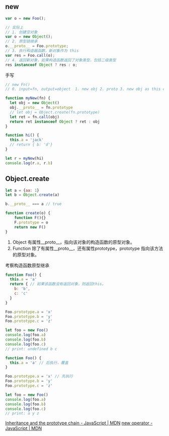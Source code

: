 ## new

```js
var o = new Foo();

// 实际上
// 1. 创建空对象
var o = new Object();
// 2. 原型链继承
o.__proto__ = Foo.prototype;
// 3. 执行构造器函数，新对象作为 this
var res = Foo.call(o);
// 4. 返回新对象，如果构造函数返回了对象类型，包括二级类型
res instanceof Object ? res : o;
```

手写

```js
// new Fn()
// 0. input=fn, output=object  1. new obj 2. proto 3. new obj as this call 4. return

function myNew(fn) {
  let obj = new Object()
  obj.__proto__ = fn.prototype
  // let obj = Object.create(fn.prototype)
  let ret = fn.call(obj)
  return ret instanceof Object ? ret : obj
}

function hi() {
  this.a = 'jack'
  // return { b: 'd'}
}

let r = myNew(hi)
console.log(r.a, r.b)
```

## Object.create
```js
let a = {aa: 1}
let b = Object.create(a)

b.__proto__ === a // true

function create(o) {
	function F(){}
	F.prototype = o
	return new F()
}
```
1. Object 有属性__proto__，指向该对象的构造函数的原型对象。
2. Function 除了有属性__proto__，还有属性prototype，prototype 指向该方法的原型对象。

考察构造函数原型继承
```js
function Foo() {
  this.a = 'a'
  return { // 如果该函数没有返回对象，则返回this。
    b: 'b',
    c: 'c'
  }
}

Foo.prototype.a = 'x'
Foo.prototype.b = 'y'
Foo.prototype.c = 'z'

let foo = new Foo()
console.log(foo.a)
console.log(foo.b)
console.log(foo.c)
// print: undefined b c
```

```js
function Foo() {
  this.a = 'a' // 后执行，覆盖
}

Foo.prototype.a = 'x' // 先执行
Foo.prototype.b = 'y'
Foo.prototype.c = 'z'

let foo = new Foo()
console.log(foo.a)
console.log(foo.b)
console.log(foo.c)
// print: a y z
```
[Inheritance and the prototype chain - JavaScript | MDN](https://developer.mozilla.org/en-US/docs/Web/JavaScript/Inheritance_and_the_prototype_chain)
[new operator - JavaScript | MDN](https://developer.mozilla.org/en-US/docs/Web/JavaScript/Reference/Operators/new)
